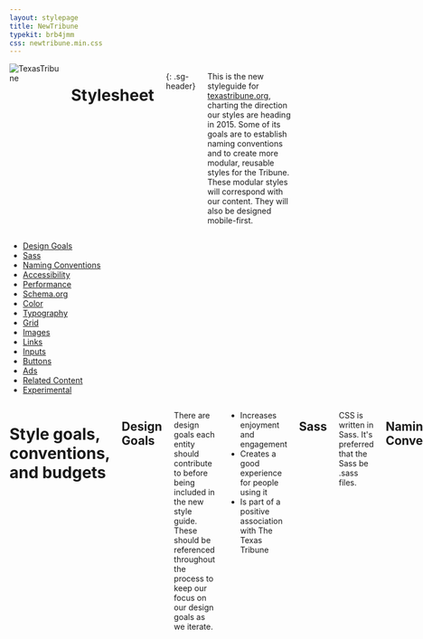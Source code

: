 ```yaml
---
layout: stylepage
title: NewTribune
typekit: brb4jmm
css: newtribune.min.css
---
```


<!-- masthead -->
<div class="texastribune-page">
<div class="masthead sixteen columns">
  <img class="logo" src="https://s3.amazonaws.com/static.texastribune.org/common/images/logo.jpg" title="TexasTribune">

Stylesheet
==========
{: .sg-header}

This is the new styleguide for [texastribune.org](http://www.texastribune.org), charting the direction our styles are heading in 2015. Some of its goals are to establish naming conventions and to create more modular, reusable styles for the Tribune. These modular styles will correspond with our content. They will also be designed mobile-first.

</div><!-- end masthead -->

<div class="four columns"><div id='side-nav'><!-- side nav -->

* [Design Goals](#design-goals)
* [Sass](#sass)
* [Naming Conventions](#naming-conventions)
* [Accessibility](#accessibility)
* [Performance](#performance)
* [Schema.org](#schemaorg)
* [Color](#color)
* [Typography](#typography)
* [Grid](#grid)
* [Images](#images)
* [Links](#links)
* [Inputs](#inputs)
* [Buttons](#buttons)
* [Ads](#ads)
* [Related Content](#related-content)
* [Experimental](#experimental)

</div></div><!-- end side nav -->

<div class="twelve columns omega"><!-- main -->

# Style goals, conventions, and budgets

Design Goals
----------------

There are design goals each entity should contribute to before being included in the new style guide. These should be referenced throughout the process to keep our focus on our design goals as we iterate.

* Increases enjoyment and engagement
* Creates a good experience for people using it
* Is part of a positive association with The Texas Tribune

Sass
----

CSS is written in Sass. It's preferred that the Sass be .sass files.


Naming Conventions
------------------

### Variable Names

Variables are used for colors and fonts. They're defined in settings.scss. If the color or font name is more than one word, start with the more general word first. For example, for Tribune brand colors, name them "$tribune-yellow" and "$tribune-teal" instead of "$yellow-tribune" or "$teal-tribune".

### Naming Conventions

Classes following the [BEM naming convention](https://en.bem.info/method/naming-convention/) should be used in most cases. Ids should only be used in HTML as Javascript hooks.

The naming of classes and ids should be done with the goal of creating modular entities to be reused and remixed throughout the site. There are no rules that always must be followed; however, this set of guidelines should be applicable to most situations. Things to keep in mind are also how easily searchable the classes and ids that you're using are, as well as if there are any potential clashes with current naming systems.

Naming will follow the BEM methodology. Modular entities can be blocks or elements. They can have modifiers that describe their appearance and behavior.

We will use the following words to refer to different entities within a page.

#### Base

Base styles are those applied generally with an element selector, a descendant selector, or a child selector.

#### Layout

Layout entities are the major elements included on a page, such as the header, main body area, and the footer.

#### Blocks

Blocks exist within the major layout sections.

#### Elements

Elements are entities that exist within a particular block, and not outside of that block. There should not be an element that exists within another element.

#### Modifiers

Modifiers are elements that indicate states or themes. These include such states as active, expanded, and collapsed.

Accessibility
-------------

#### Alt text

Use alt text to provide function, and not to provide content.

#### Navigation

It should be possible to tab through navigation.

Performance
-----------

# Layout, Base, Blocks, Elements, and Modifiers

Schema.org
----------

#### Articles
Articles should be tagged with Schema.org item properties. These properties should be included after an HTML element's classes. An article should have an itemprop of 'articleBody'. Headlines should be given an itemprop of 'headline'. Lead art should be given the itemprop of 'associatedMedia'. Bylines' authors should have the itemprops of 'author' and 'creator.'  

Color
-----

Color should not be relied on to indicate something. Color enhances our content.

Typography
----------

A root font size, defined in settings, sets the absolute font size. This base font size should be set in px on the root html element. Root font size differs based on the device width, and changes at tablet (799px) and mobile (520px). Root font size determines the absolute size of typography elements while keeping their relative sizing consistent.

```sass
$font-root: 18px
$font-root-tablet: 16px
$font-root-mobile: 14px
```

There will likely be a base serif and a base sans-serif font. These are yet to be determined.

We then have different sizes that are relative to this root font size. There are two smaller sizes and three larger sizes. These are sized in rems, to make their sizes relative to the root px size. If every font size should be larger, an update can be made to the $font-root settings. If only one font size should be larger, then an update can be made to that specific relative setting.

```sass
$xxl: 2.4rem
$xl: 2rem
$l: 1.8rem
$m: 1.5rem
$s: 1.2rem
$xs: 1rem
```

The classes for these sizes are ".font-xs", ".font-s", ".font-m", ".font-l", ".font-xl", and ".font-xxl".

This is meant to roughly begin establishing a system to follow; the system and these sizes may be adjusted as we decide on what fonts we are using moving forward. This system was inspired in part by [our news apps typography styles](http://apps.texastribune.org/styles/#typography) to keep cohesion where it makes sense between the two sets of styles.

#### Headers

Each header (h1-h6) is then given font sizes, weights, and any other styles. Header tags should be used on each page in the correct order to provide meaning and structure to the page with their use.

<h1 class="font-xxl">h1 header example</h1>
<h2 class="font-xl">h2 header example</h2>
<h3 class="font-l">h3 header example</h3>
<h4 class="font-m">h4 header example</h4>
<h5 class="font-s">h5 header example</h5>
<h6 class="font-xs">h6 header example</h6>

#### Headlines

Headlines are elements that exist inside story blocks. Article headlines will use an h1 header. They will have a class of .story_headline. 

#### Bylines

Bylines are elements that exist within story blocks. They should use the class .story_byline. The times in bylines should use the HTML time tag.

#### Paragraphs

Paragraph entities are given base font sizes and styles.

<p class="font-xs">This is an example paragraph.</p>

#### Icons

For icons, we'll likely use Font Awesome, which is what we currently use.

We'll follow the PRO method outlined on [this page](http://fortawesome.github.io/Font-Awesome/get-started/) in the Font Awesome documentation. We'll include the font-awesome directory inside the Sass for the Tribune project. Only icons currently used in the project will be precompiled; comment out any unused icons so they aren't included in the CSS, and then uncomment icons as they're included in the project.

Grid
----

How to approach using a responsive grid framework is still undecided.

Images
------

#### Lead art

Lead art is an element inside of a story block. It uses the figure html tag and has a class of .story_leadart. It should have a figcaption that contains a caption and credit. Alt should be set to "" to instruct a screen reader to skip, as its purpose is decorative.

Video
-----

Videos should have captions.

Links
-----

Links are a base style element. To be more accessible, links should not be signified only by the use of color. Links should not unexpectedly open a new window.

<a href="#">Click me, I go nowhere</a>

Inputs
------

#### Newsletter signups

Buttons
-------

Buttons are module elements. These updated button styles are inspired by styles 
originally used by news apps projects.

#### Yellow (default)

The default button uses the class .button_default.

<button class="button">.button_default</button>

#### Teal

The teal button uses the teal theme modifier and applies it to the default button.

<button class="button-teal">.button_default--teal</button>

#### Ghost

The ghost button can be applied to either the default yellow button or the teal button. The classes for these buttons are .button_default--ghost.

<button class="button-ghost">.button_default--ghost</button>

Ads
---

The goal for ads is to develop a system that seamlessly responds across desktop and mobile. One possibility is to standardize ad sizes as much as possible across desktop and mobile. For example, most ads might be 300X250 px.

Related Content
---------------

There will be a few related content blocks.

Experimental
------------

This includes classes and information on elements that represent what we're trying out and looking into next.

#### Read more
.story_readmore

#### Related Content
.story_related--story--inline

#### Related Media
.story_related--image--embed
.story_related--video--embed

#### Story Quotes
.story_blockquote

#### Story subheaders

</div><!-- end main -->
</div>
